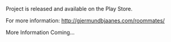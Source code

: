 Project is released and available on the Play Store.

For more information: http://gjermundbjaanes.com/roommates/

More Information Coming...
